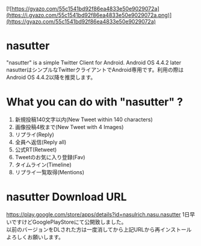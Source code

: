 [![https://gyazo.com/55c1541bd92f86ea4833e50e9029072a](https://i.gyazo.com/55c1541bd92f86ea4833e50e9029072a.png)](https://gyazo.com/55c1541bd92f86ea4833e50e9029072a)

# nasutter
"nasutter" is a simple Twitter Client for Android. Android OS 4.4.2 later<br>
nasutterはシンプルなTwitterクライアントでAndroid専用です。利用の際はAndroid OS 4.4.2以降を推奨します。

# What you can do with "nasutter" ?
1. 新規投稿140文字以内(New Tweet within 140 characters)
2. 画像投稿4枚まで(New Tweet with 4 Images)
3. リプライ(Reply)
4. 全員へ返信(Reply all)
5. 公式RT(Retweet)
6. Tweetのお気に入り登録(Fav)
7. タイムライン(Timeline)
8. リプライ一覧取得(Mentions)

# nasutter Download URL
https://play.google.com/store/apps/details?id=nasulrich.nasu.nasutter
1日早いですけどGooglePlayStoreにて公開致しました。<br>
以前のバージョンをDLされた方は一度消してから上記URLから再インストールよろしくお願いします。



